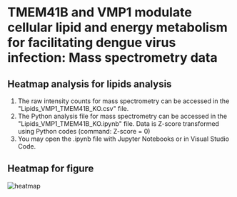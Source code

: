 # TMEM41B and VMP1 modulate cellular lipid and energy metabolism for facilitating dengue virus infection: Mass spectrometry data
## Heatmap analysis for lipids analysis
1. The raw intensity counts for mass spectrometry can be accessed in the "Lipids_VMP1_TMEM41B_KO.csv" file.
2. The Python analysis file for mass spectrometry can be accessed in the "Lipids_VMP1_TMEM41B_KO.ipynb" file. Data is Z-score transformed using Python codes (command: Z-score = 0)
3. You may open the .ipynb file with Jupyter Notebooks or in Visual Studio Code.

## Heatmap for figure
![heatmap](https://user-images.githubusercontent.com/91276553/166645056-109c39a7-36a2-4d3a-a6e9-52dc4020745e.png)
